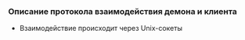 ### Описание протокола взаимодействия демона и клиента

* Взаимодействие происходит через Unix-сокеты
